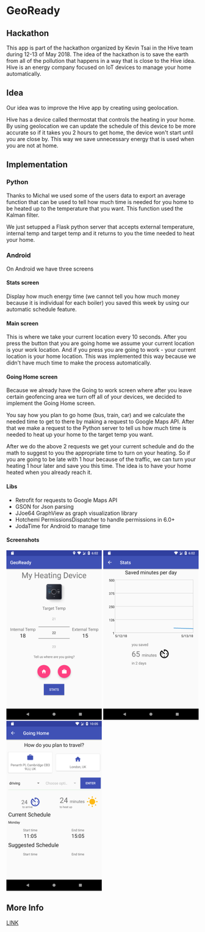 # GeoReady

## Hackathon

This app is part of the hackathon organized by Kevin Tsai in the Hive team during 12-13 of May 2018. The idea of the
hackathon is to save the earth from all of the pollution that happens in a way that is close to the Hive idea. Hive is
an energy company focused on IoT devices to manage your home automatically.

## Idea

Our idea was to improve the Hive app by creating using geolocation. 

Hive has a device called thermostat that controls the heating in your home. By using geolocation we can update the schedule
of this device to be more accurate so if it takes you 2 hours to get home, the device won't start until you are close by.
This way we save unnecessary energy that is used when you are not at home.

## Implementation

### Python

Thanks to Michal we used some of the users data to export an average function that can be used to tell how much time is
needed for you home to be heated up to the temperature that you want. This function used the Kalman filter.

We just setupped a Flask python server that accepts external temperature, internal temp and target temp and it returns
to you the time needed to heat your home.

### Android

On Android we have three screens

#### Stats screen

Display how much energy time (we cannot tell you how much money because it is individual for each boiler) you saved this week by using our automatic schedule feature.

#### Main screen

This is where we take your current location every 10 seconds. After you press the button that you are going home we 
assume your current location is your work location. And if you press you are going to work - your current location is
your home location. This was implemented this way because we didn't have much time to make the process automatically.

#### Going Home screen

Because we already have the Going to work screen where after you leave certain geofencing area we turn off all of your devices,
we decided to implement the Going Home screen.

You say how you plan to go home (bus, train, car) and we calculate the needed time to get to there by making a request to
Google Maps API. After that we make a request to the Python server to tell us how much time is needed to heat up your home
to the target temp you want.

After we do the above 2 requests we get your current schedule and do the math to suggest to you the appropriate time to
turn on your heating. So if you are going to be late with 1 hour because of the traffic, we can turn your heating 1 hour later and save you this time. The idea is to have your home heated when you already reach it.

#### Libs

 - Retrofit for requests to Google Maps API
 - GSON for Json parsing
 - JJoe64 GraphView as graph visualization library
 - Hotchemi PermissionsDispatcher to handle permissions in 6.0+
 - JodaTime for Android to manage time

#### Screenshots

<img src="./screens/Screenshot_1526292329.png" width="250"> <img src="./screens/Screenshot_1526292334.png" width="250"> <img src="./screens/Screenshot_1526292339.png" width="250">

## More Info

[LINK](https://drive.google.com/open?id=1OCKvlg3PwZJ6xebZ3fZCCJj0jY5DcStc)
